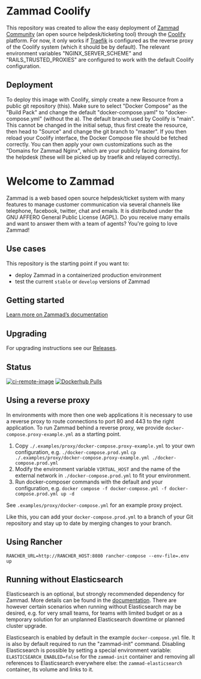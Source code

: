 # Zammad Coolify

This repository was created to allow the easy deployment of [Zammad Community](https://zammad.org/) (an open source helpdesk/ticketing tool) through the [Coolify](https://coolify.io/) platform.
For now, it only works if [Traefik](https://traefik.io/traefik/) is configured as the reverse proxy of the Coolify system (which it should be by default). The relevant environment variables "NGINX_SERVER_SCHEME" and "RAILS_TRUSTED_PROXIES" are configured to work with the default Coolify configuration.

## Deployment

To deploy this image with Coolify, simply create a new Resource from a public git repository (this). Make sure to select "Docker Compose" as the "Build Pack" and change the default "docker-compose.yaml" to "docker-compose.yml" (without the a). The default branch used by Coolify is "main". This cannot be changed in the initial setup, thus first create the resource, then head to "Source" and change the git branch to "master". If you then reload your Coolify interface, the Docker Compose file should be fetched correctly. You can then apply your own customizations such as the "Domains for Zammad Nginx", which are your publicly facing domains for the helpdesk (these will be picked up by traefik and relayed correctly).

# Welcome to Zammad

Zammad is a web based open source helpdesk/ticket system with many features
to manage customer communication via several channels like telephone, facebook,
twitter, chat and emails. It is distributed under the GNU AFFERO General Public
 License (AGPL). Do you receive many emails and want to answer them with a team of agents?
You're going to love Zammad!

## Use cases

This repository is the starting point if you want to:

- deploy Zammad in a containerized production environment
- test the current `stable` or `develop` versions of Zammad

## Getting started

[Learn more on Zammad’s documentation](https://docs.zammad.org/en/latest/install/docker-compose.html)

## Upgrading

For upgrading instructions see our [Releases](https://github.com/zammad/zammad-docker-compose/releases).

## Status

[![ci-remote-image](https://github.com/zammad/zammad-docker-compose/actions/workflows/ci-remote-image.yaml/badge.svg)](https://github.com/zammad/zammad-docker-compose/actions/workflows/ci-remote-image.yaml) [![Dockerhub Pulls](https://badgen.net/docker/pulls/zammad/zammad-docker-compose?icon=docker&label=pulls)](https://hub.docker.com/r/zammad/zammad-docker-compose/)

## Using a reverse proxy

In environments with more then one web applications it is necessary to use a reverse proxy to route connections to port 80 and 443 to the right application.
To run Zammad behind a reverse proxy, we provide `docker-compose.proxy-example.yml` as a starting point.

1. Copy `./.examples/proxy/docker-compose.proxy-example.yml` to your own configuration, e.g. `./docker-compose.prod.yml`
    `cp ./.examples/proxy/docker-compose.proxy-example.yml ./docker-compose.prod.yml`
2. Modify the environment variable `VIRTUAL_HOST` and the name of the external network in `./docker-compose.prod.yml` to fit your environment.
3. Run docker-composer commands with the default and your configuration, e.g. `docker compose -f docker-compose.yml -f docker-compose.prod.yml up -d`

See `.examples/proxy/docker-compose.yml` for an example proxy project.

Like this, you can add your `docker-compose.prod.yml` to a branch of your Git repository and stay up to date by merging changes to your branch.

## Using Rancher

```console
RANCHER_URL=http://RANCHER_HOST:8080 rancher-compose --env-file=.env up
```

## Running without Elasticsearch

Elasticsearch is an optional, but strongly recommended dependency for Zammad. More details can be found in the [documentation](https://docs.zammad.org/en/latest/prerequisites/software.html#elasticsearch-optional). There are however certain scenarios when running without Elasticsearch may be desired, e.g. for very small teams, for teams with limited budget or as a temporary solution for an unplanned Elasticsearch downtime or planned cluster upgrade.

Elasticsearch is enabled by default in the example `docker-compose.yml` file. It is also by default required to run the "zammad-init" command. Disabling Elasticsearch is possible by setting a special environment variable: `ELASTICSEARCH_ENABLED=false` for the `zammad-init` container and removing all references to Elasticsearch everywhere else: the `zammad-elasticsearch` container, its volume and links to it.
